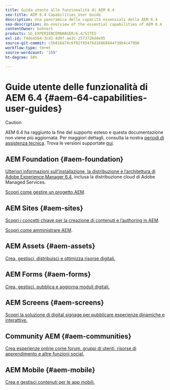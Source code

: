 ```yaml
---
title: Guida utente alle funzionalità di AEM 6.4
seo-title: AEM 6.4 Capabilities User Guide
description: Una panoramica delle capacità essenziali della AEM 6.4
seo-description: An overview of the essential capabilities of AEM 6.4
contentOwner: bohnert
products: SG_EXPERIENCEMANAGER/6.4/SITES
exl-id: f4dea584-3cd1-4d9f-ae3c-2573726dde95
source-git-commit: c5b816d74c6f02f85476d16868844f39b4c47996
workflow-type: tm+mt
source-wordcount: '159'
ht-degree: 50%

---
```


# Guide utente delle funzionalità di AEM 6.4 {#aem-64-capabilities-user-guides}

>[!CAUTION]
>
>AEM 6.4 ha raggiunto la fine del supporto esteso e questa documentazione non viene più aggiornata. Per maggiori dettagli, consulta la nostra [periodi di assistenza tecnica](https://helpx.adobe.com/it/support/programs/eol-matrix.html). Trova le versioni supportate [qui](https://experienceleague.adobe.com/docs/).

## AEM Foundation {#aem-foundation}

[Ulteriori informazioni sull’installazione, la distribuzione e l’architettura di Adobe Experience Manager 6.4](/help/sites-deploying/home.md), inclusa la distribuzione cloud di Adobe Managed Services.

[Scopri come gestire un progetto AEM](/help/managing/home.md).

## AEM Sites {#aem-sites}

[Scopri i concetti chiave per la creazione di contenuti e l’authoring in AEM](/help/sites-authoring/home.md).

[Scopri come amministrare AEM](/help/sites-administering/home.md).

## AEM Assets {#aem-assets}

[Crea, gestisci, distribuisci e ottimizza risorse digitali.](/help/assets/home.md)

## AEM Forms {#aem-forms}

[Crea, gestisci, pubblica e aggiorna moduli digitali.](/help/forms/home.md)

## AEM Screens {#aem-screens}

[Scopri la soluzione di digital signage per pubblicare esperienze dinamiche e interattive.](https://experienceleague.adobe.com/docs/experience-manager-screens/user-guide/aem-screens-introduction.html?lang=it)

## Community AEM {#aem-communities}

[Crea esperienze online come forum, gruppi di utenti, risorse di apprendimento e altre funzioni social.](/help/communities/home.md)

## AEM Mobile {#aem-mobile}

[Crea e gestisci contenuti per le app mobili.](/help/mobile/home.md)
